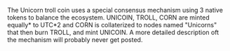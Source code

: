 The Unicorn troll coin uses a special consensus mechanism using 3 native tokens to balance the ecosystem.
UNICOIN, TROLL, CORN are minted equally* to UTC*2 and CORN is collaterized to nodes named "Unicorns"
that then burn TROLL, and mint UNICOIN. A more detailed description oft the mechanism will probably never get posted.
